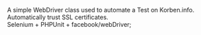 A simple WebDriver class used to automate a Test on Korben.info. <br/>
Automatically trust SSL certificates. <br />
Selenium + PHPUnit + facebook/webDriver;